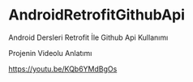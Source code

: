 # AndroidRetrofitGithubApi
Android Dersleri Retrofit İle Github Api Kullanımı

Projenin Videolu Anlatımı

https://youtu.be/KQb6YMdBgOs
